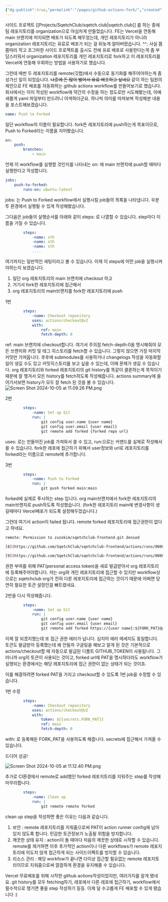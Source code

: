 ```yaml
---
{"dg-publish":true,"permalink":"/pages/github-actions-fork/","created":"2024-09-09","updated":"2024-10-05T22:03:00"}
---
```


사이드 프로젝트 [[Projects/SqetchClub/sqetch.club\|sqetch.club]] 를 하는 중에 팀 레포지토리를 organization으로 야심차게 만들었습니다. FE는 Vercel을 연동해 main 브랜치에 머지되면 배포가 되도록 해두었는데, 개인 레포지토리가 아니라 organization 레포지토리는 유료로 배포가 되는 걸 뒤늦게 알아버렸습니다. ^^; 사실 쫌쫌따리 작고 조그마한 사이드 프로젝트를 출시도 전에 유료 배포로 사용한다는게 좀 부담스러워서 organization 레포지토리를 개인 레포지토리로 fork하고 이 레포지토리를 Vercel에 연동해 우회하는 방법을 사용하기로 했습니다. 

그런데 매번 두 레포지토리를 remote(깃헙)에서 수동으로 동기화를 해주어야하는게 좀 성가신 일이 되었습니다. ~~나중에 돈 많이 벌어서 유료 배포하고 싶네요~~ 
같이 하는 팀원의 제안으로 FE 배포를 자동화하는 github actions workflow를 만들어보기로 했습니다. 회사에서는 이미 작성된 workflow에 약간의 수정을 하는 정도로만 시도해봤는데, 아예 새롭게 yaml 파일부터 만드려니 어색하더군요. 하나씩 의미를 따져보며 작성해본 내용을 포스트해보겠습니다.


```yaml
name: Push to Forked

```
일단 workflow의 이름이 필요합니다. fork뜬 레포지토리에 push하는게 목표이므로, Push to Forked라는 이름을 지어봤습니다.

```yaml
on:
	push:
		branches:
			- main
```

언제 이 workflow를 실행할 것인지를 나타내는 on: 에 main 브랜치에 push할 때마다 실행한다고 작성합니다.


```yaml
jobs:
	push-to-forked:
		runs-on: ubuntu-latest
```
jobs: 는 Push to Forked workflow에서 실행시킬 job들의 목록을 나타냅니다. 우분투 환경에서 실행될 수 있게 작성해봤습니다.

그다음은 job들의 실행순서를 아래와 같이 steps: 로 나열할 수 있습니다. step마다 이름을 가질 수 있습니다.
```yaml
		steps:
			-name: sth
			-name: sth
			-name: sth
			....
```

여기까지는 일반적인 세팅이라고 볼 수 있습니다. 이제 이 steps에 어떤 job을 실행시켜야하는지 보겠습니다.
1. 일단 org 레포지토리의 main 브랜치에 checkout 하고
2. 거기서 fork한 레포지토리에 접근해서
3. org 레포지토리의 main브랜치를 fork한 레포지토리에 push

1번
```yaml
		steps:
			-name: Checkout repository
			uses: actions/checkout@v2
			with:
				ref: main
				fetch-depth: 0
```
ref: main 브랜치에 checkout합니다. 여기서 주의점 fetch-depth:0을 명시해줘야 모든 브랜치와 커밋 및 태그 히스토리를 fetch할 수 있습니다. 그렇지 않으면 가장 마지막 커밋만 가져옵니다. 추후에 submodules를 사용하거나 changelogs 작성을 자동화할 일이 생길 수도 있고 커밋히스토리를 보고 싶을 수 있는데, 이때 문제가 생길 수 있습니다. org 레포지토리와 forked 레포지토리의 git history를 똑같이 클론하는게 목적이기 때문에 잘 챙겨서 모든 history를 fetch하도록 작성해줍니다.
actions summary에 들어가서보면 history가 모두 잘 fetch 된 것을 볼 수 있습니다.
![Screen Shot 2024-10-05 at 11.09.26 PM.png](/img/user/Screen%20Shot%202024-10-05%20at%2011.09.26%20PM.png)

2번
```yaml
		steps:
			-name: Set up Git
			run: |
				git config user.name {user name}
				git config user.email {user email}
				git remote add forked {forked repo url}
```

uses: 로는 만들어진 job를 가져와서 쓸 수 있고, run:으로는 커맨드를 실제로 작성해서 쓸 수 있습니다.
fork한 레포에 접근하기 위해서 user정보와 url로 레포지토리를 forked라는 이름으로 remote에 추가합니다.

3번
```yaml
		steps:
			-name: Push to Forked
			run: |
				git push forked main:main
```
forked에 실제로 푸시하는 step 입니다. org main브랜치에서 fork한 레포지토리의 main브랜치로 push하도록 작성했습니다. (fork한 레포지토리 main에 변경사항이 생길때마다 Vercel배포가 되도록 설정해두었습니다.)

그런데 여기서 action이 failed 됩니다. remote forked 레포지토리에 접근권한이 없다고 하네요.

```bash
remote: Permission to zuzokim/sqetchclub-frontend.git denied

[8](https://github.com/SqetchClub/sqetchclub-frontend/actions/runs/000000000/job/0000000000#step:4:9)fatal: unable to access '[https://github.com/zuzokim/sqetchclub-fronted.git/](https://github.com/zuzokim/sqetchclub-frontend.git/)': The requested URL returned error: 403

[9](https://github.com/SqetchClub/sqetchclub-frontend/actions/runs/00000000/job/000000000#step:4:10)Error: Process completed with exit code 128.
```

권한 부여를 위해 PAT(personal access token)을 새로 발급받아서 org 레포지토리에 등록해주어야합니다. 저는 org와 개인 레포지토리에 접근할 수 있지만 workflow상으로는 sqetchclub org가 전혀 다른 레포지토리에 접근하는 것이기 때문에 어쩌면 당연히 필요한 토큰 설정인걸 빠트렸네요.

2번을 다시 작성해줍니다.
```yaml
		steps:
			-name: Set up Git
			run: |
				git config user.name {user name}
				git config user.email {user email}
				git remote add forked https://{user name}:${FORK_PAT}@github.com/{user name}/{repository name}.git
```


이제 잘 되겠지했는데 또 접근 권한 에러가 납니다. 심지어 에러 메세지도 동일합니다. 토큰도 발급받아 등록했는데 왜 안될까 구글링을 해보고 알게 된 것은 기본적으로 actions/checkout할 때 자동으로 발급된 디폴트 GITHUB_TOKEN이 사용됩니다. 그러니까 org의 토큰이 사용되는 것이고, forked url에 PAT을 명시하더라도 workflow가 실행되는 환경에서는 해당 레포지토리에 접근 권한이 없는 상태가 되는 것이죠. 

이를 해결하려면 forked PAT을 가지고 checkout할 수 있도록 1번 job을 수정할 수 있습니다.

1번 수정
```yaml
		steps:
			-name: Checkout repository
			uses: actions/checkout@v2
			with:
				token: ${{secrets.FORK_PAT}}
				ref: main
				fetch-depth: 0
```
with: 로 등록해둔 FORK_PAT을 사용하도록 해줍니다. secrets에 접근해서 가져올 수 있습니다.

드디어 성공!

![Screen Shot 2024-10-05 at 11.12.40 PM.png](/img/user/Screen%20Shot%202024-10-05%20at%2011.12.40%20PM.png)

추가로 CI환경에서 remote로 add했던 forked 레포지토리를 지워주는 step를 작성해 마무리합니다.
```yaml
		steps:
			-name: Clean up
			run: |
				git remote remote forked
```
clean up step을 작성하면 좋은 이유는 다음과 같습니다.
1. 보안 : remote 레포지토리를 지워줌으로써 PAT이 action runner config에 남아있지 않도록 합니다. 민감한 토큰정보가 노출될 위험을 방지합니다.
2. 깨끗한 상태 유지 : action이 돌 때마다 처음의 깨끗한 상태로 시작할 수 있습니다. remote를 제거하면 이후 추가적인 action이나 다른 workflows가 remote 레포지토리에 의도치 않게 접근하게 되는 사이드이펙트를 방지할 수 있습니다.
3. 리소스 관리 : 해당 workfow가 끝나면 더이상 접근할 필요없는 remote 레포지토리이므로 지워줌으로써 깔끔하게 환경을 유지해줄 수 있습니다.

Vercel 무료배포를 위해 시작한 github actions작성이었지만, 여러가지를 알게 됐네요. git history를 모두 fetching하기, 레포에서 다른 레포에 접근하기, workflow에서 필수적으로 챙기면 좋을 step 작성하기 등등. 이제 덜 수고롭게 FE 배포할 수 있게 됐습니다 :) 